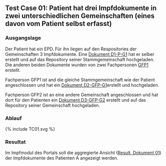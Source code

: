 ## Test Case 01: Patient hat drei Impfdokumente in zwei unterschiedlichen Gemeinschaften (eines davon vom Patient selbst erfasst)

### Ausgangslage
Der Patient hat ein EPD. Für ihn liegen auf den Respositories der Gemeinschaften 3 Impfdokumente.
Eine [Dokument D1-P-G1](Bundle-D1-P-G1.json) hat er selber erstellt und auf das Repository seiner Stammgemeinschaft hochgeladen.
Die anderen beiden Dokumente wurden von zwei Fachpersonen [GFP1](TC_GFP1_G1.json) erstellt.

Fachperson GFP1 ist and die gleiche Stammgemeinschaft wie der Patient angeschlossen und hat ein [Dokument D2-GFP-G1](Bundle-D2-GFP-G1.json)erstellt und hochgeladen.

Fachperson GFP2 ist an eine andere Gemeinschaft angeschlossen und hat dort für den Patienten ein [Dokument D3-GFP-G2](Bundle-D3-GFP-G2.json) erstellt und auf das Repository seiner Gemeinschaft hochgeladen.


### Ablauf
<div>{% include TC01.svg %}</div>

### Resultat
Im Impfmodul des Portals soll die aggregierte Ansicht ([Result. Dokument 01](Bundle-RD02.json)) der Impfdokumente des Patienten A angezeigt werden. 
